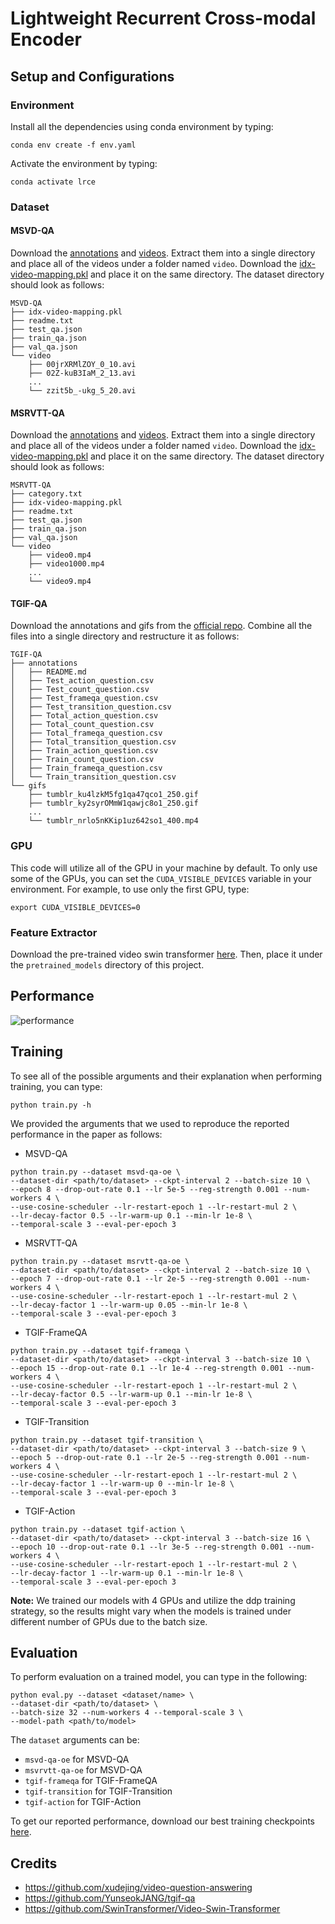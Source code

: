 # Lightweight Recurrent Cross-modal Encoder

## Setup and Configurations
### Environment
Install all the dependencies using conda environment by typing:
```
conda env create -f env.yaml
```
Activate the environment by typing:
```
conda activate lrce
```

### Dataset
#### MSVD-QA
Download the <a href="https://mega.nz/#!QmxFwBTK!Cs7cByu_Qo42XJOsv0DjiEDMiEm8m69h60caDYnT_PQ">annotations</a> and <a href="https://www.cs.utexas.edu/users/ml/clamp/videoDescription/YouTubeClips.tar">videos</a>. Extract them into a single directory and place all of the videos under a folder named `video`. Download the <a href="https://sejonguniversity-my.sharepoint.com/:u:/g/personal/22110338_sju_ac_kr/EX4hOi2kqxRIpaJU9uHTE48BIi0XNM1CCuS_I9Cyt8LkUA?e=OxGvay">idx-video-mapping.pkl</a> and place it on the same directory. The dataset directory should look as follows:
```
MSVD-QA
├── idx-video-mapping.pkl
├── readme.txt
├── test_qa.json
├── train_qa.json
├── val_qa.json
└── video
    ├── 00jrXRMlZOY_0_10.avi
    ├── 02Z-kuB3IaM_2_13.avi
    ...
    └── zzit5b_-ukg_5_20.avi
``` 


#### MSRVTT-QA
Download the <a href="https://mega.nz/#!UnRnyb7A!es4XmqsLxl-B7MP0KAat9VibkH7J_qpKj9NcxLh8aHg">annotations</a> and <a href="https://www.mediafire.com/folder/h14iarbs62e7p/shared">videos</a>. Extract them into a single directory and place all of the videos under a folder named `video`. Download the <a href="https://sejonguniversity-my.sharepoint.com/:u:/g/personal/22110338_sju_ac_kr/EbIhKUEt5xFAiZim63043wYBIdSstocByGSfC9vK5xOihA?e=FsrrbS">idx-video-mapping.pkl</a> and place it on the same directory. The dataset directory should look as follows:
```
MSRVTT-QA
├── category.txt
├── idx-video-mapping.pkl
├── readme.txt
├── test_qa.json
├── train_qa.json
├── val_qa.json
└── video
    ├── video0.mp4
    ├── video1000.mp4
    ...
    └── video9.mp4
```
#### TGIF-QA
Download the annotations and gifs from the <a href="https://github.com/YunseokJANG/tgif-qa">official repo</a>. Combine all the files into a single directory and restructure it as follows:
```
TGIF-QA
├── annotations
│   ├── README.md
│   ├── Test_action_question.csv
│   ├── Test_count_question.csv
│   ├── Test_frameqa_question.csv
│   ├── Test_transition_question.csv
│   ├── Total_action_question.csv
│   ├── Total_count_question.csv
│   ├── Total_frameqa_question.csv
│   ├── Total_transition_question.csv
│   ├── Train_action_question.csv
│   ├── Train_count_question.csv
│   ├── Train_frameqa_question.csv
│   └── Train_transition_question.csv
└── gifs
    ├── tumblr_ku4lzkM5fg1qa47qco1_250.gif
    ├── tumblr_ky2syrOMmW1qawjc8o1_250.gif
    ...
    └── tumblr_nrlo5nKKip1uz642so1_400.mp4
```
### GPU
This code will utilize all of the GPU in your machine by default. To only use some of the GPUs, you can set the `CUDA_VISIBLE_DEVICES` variable in your environment. For example, to use only the first GPU, type:
```
export CUDA_VISIBLE_DEVICES=0
```

### Feature Extractor
Download the pre-trained video swin transformer <a href="https://github.com/SwinTransformer/storage/releases/download/v1.0.4/swin_base_patch244_window877_kinetics600_22k.pth">here</a>. Then, place it under the `pretrained_models` directory of this project.

## Performance 
![performance](https://i.imgur.com/MhEJwgf.png)
## Training
To see all of the possible arguments and their explanation when performing training, you can type:
```
python train.py -h
```

We provided the arguments that we used to reproduce the reported performance in the paper as follows:
- MSVD-QA
```
python train.py --dataset msvd-qa-oe \
--dataset-dir <path/to/dataset> --ckpt-interval 2 --batch-size 10 \
--epoch 8 --drop-out-rate 0.1 --lr 5e-5 --reg-strength 0.001 --num-workers 4 \
--use-cosine-scheduler --lr-restart-epoch 1 --lr-restart-mul 2 \
--lr-decay-factor 0.5 --lr-warm-up 0.1 --min-lr 1e-8 \
--temporal-scale 3 --eval-per-epoch 3
```

- MSRVTT-QA
```
python train.py --dataset msrvtt-qa-oe \
--dataset-dir <path/to/dataset> --ckpt-interval 2 --batch-size 10 \
--epoch 7 --drop-out-rate 0.1 --lr 2e-5 --reg-strength 0.001 --num-workers 4 \
--use-cosine-scheduler --lr-restart-epoch 1 --lr-restart-mul 2 \
--lr-decay-factor 1 --lr-warm-up 0.05 --min-lr 1e-8 \
--temporal-scale 3 --eval-per-epoch 3
```

- TGIF-FrameQA
```
python train.py --dataset tgif-frameqa \
--dataset-dir <path/to/dataset> --ckpt-interval 3 --batch-size 10 \
--epoch 15 --drop-out-rate 0.1 --lr 1e-4 --reg-strength 0.001 --num-workers 4 \
--use-cosine-scheduler --lr-restart-epoch 1 --lr-restart-mul 2 \
--lr-decay-factor 0.5 --lr-warm-up 0.1 --min-lr 1e-8 \
--temporal-scale 3 --eval-per-epoch 3
```

- TGIF-Transition
```
python train.py --dataset tgif-transition \
--dataset-dir <path/to/dataset> --ckpt-interval 3 --batch-size 9 \
--epoch 5 --drop-out-rate 0.1 --lr 2e-5 --reg-strength 0.001 --num-workers 4 \
--use-cosine-scheduler --lr-restart-epoch 1 --lr-restart-mul 2 \
--lr-decay-factor 1 --lr-warm-up 0 --min-lr 1e-8 \
--temporal-scale 3 --eval-per-epoch 3
```

- TGIF-Action
```
python train.py --dataset tgif-action \
--dataset-dir <path/to/dataset> --ckpt-interval 3 --batch-size 16 \
--epoch 10 --drop-out-rate 0.1 --lr 3e-5 --reg-strength 0.001 --num-workers 4 \
--use-cosine-scheduler --lr-restart-epoch 1 --lr-restart-mul 2 \
--lr-decay-factor 1 --lr-warm-up 0.1 --min-lr 1e-8 \
--temporal-scale 3 --eval-per-epoch 3
```

<b>Note:</b> We trained our models with 4 GPUs and utilize the ddp training strategy, so the results might vary when the models is trained under different number of GPUs due to the batch size. 

## Evaluation
To perform evaluation on a trained model, you can type in the following:
```
python eval.py --dataset <dataset/name> \
--dataset-dir <path/to/dataset> \
--batch-size 32 --num-workers 4 --temporal-scale 3 \
--model-path <path/to/model>
```
The `dataset` arguments can be:
- `msvd-qa-oe` for MSVD-QA
- `msvrvtt-qa-oe` for MSVD-QA
- `tgif-frameqa` for TGIF-FrameQA
- `tgif-transition` for TGIF-Transition
- `tgif-action` for TGIF-Action

To get our reported performance, download our best training checkpoints <a href="https://sejonguniversity-my.sharepoint.com/:f:/g/personal/22110338_sju_ac_kr/Ej-phn6QYMRFqdATVOEMt5ABj3pxNlaIGq3d63I76dhwcg?e=WtonoL">here</a>.

## Credits
- https://github.com/xudejing/video-question-answering
- https://github.com/YunseokJANG/tgif-qa
- https://github.com/SwinTransformer/Video-Swin-Transformer


